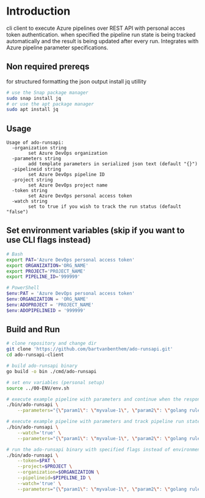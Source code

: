 # Introduction 
cli client to execute Azure pipelines over REST API with personal acces token authentication. when specified the pipeline run state is being tracked automatically and the result is being updated after every run. Integrates with Azure pipeline parameter specifications.

## Non required prereqs
for structured formatting the json output install jq utillity
```bash
# use the Snap package manager
sudo snap install jq
# or use the apt package manager
sudo apt install jq
```

## Usage
```text
Usage of ado-runsapi:
  -organization string
        set Azure DevOps organization
  -parameters string
        add template parameters in serialized json text (default "{}")
  -pipelineid string
        set Azure DevOps pipeline ID
  -project string
        set Azure DevOps project name
  -token string
        set Azure DevOps personal access token
  -watch string
        set to true if you wish to track the run status (default "false")
```

## Set environment variables (skip if you want to use CLI flags instead)
```bash
# Bash
export PAT='Azure DevOps personal access token'
export ORGANIZATION='ORG_NAME'
export PROJECT='PROJECT_NAME'
export PIPELINE_ID='999999'
```

```powershell
# PowerShell
$env:PAT = 'Azure DevOps personal access token'
$env:ORGANIZATION = 'ORG_NAME'
$env:ADOPROJECT = 'PROJECT_NAME'
$env:ADOPIPELINEID = '999999'
```

## Build and Run
```bash
# clone repository and change dir
git clone 'https://github.com/bartvanbenthem/ado-runsapi.git'
cd ado-runsapi-client

# build ado-runsapi binary
go build -o bin ./cmd/ado-runsapi

# set env variables (personal setup)
source ../00-ENV/env.sh

# execute example pipeline with parameters and continue when the response has been received
./bin/ado-runsapi \
    --parameters="{\"param1\": \"myvalue-1\", \"param2\": \"golang rules\"}" | jq .

# execute example pipeline with parameters and track pipeline run state
./bin/ado-runsapi \
    --watch='true' \
    --parameters="{\"param1\": \"myvalue-1\", \"param2\": \"golang rules\"}"

# run the ado-runsapi binary with specified flags instead of environment variables
./bin/ado-runsapi \
    --token=$PAT \
    --project=$PROJECT \
    --organization=$ORGANIZATION \
    --pipelineid=$PIPELINE_ID \
    --watch='true' \
    --parameters="{\"param1\": \"myvalue-1\", \"param2\": \"golang rules\"}"

```
